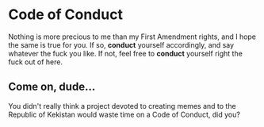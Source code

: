 # Code of Conduct

Nothing is more precious to me than my First Amendment rights, and I hope the same is true for you. If so, **conduct** yourself accordingly, and say whatever the fuck you like. If not, feel free to **conduct** yourself right the fuck out of here.

## Come on, dude...

You didn't really think a project devoted to creating memes and to the Republic of Kekistan would waste time on a Code of Conduct, did you?
